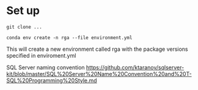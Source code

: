 # Set up  

`git clone ...`

`conda env create -n rga --file environment.yml`

This will create a new environment called rga with the package versions specified in enviroment.yml

SQL Server naming convention
https://github.com/ktaranov/sqlserver-kit/blob/master/SQL%20Server%20Name%20Convention%20and%20T-SQL%20Programming%20Style.md